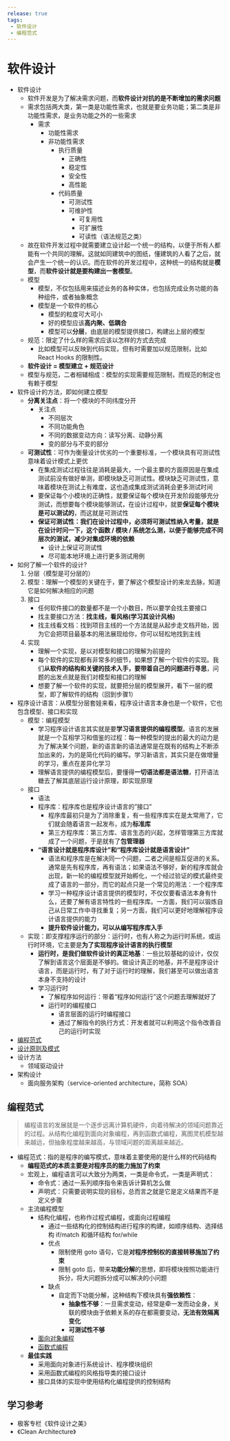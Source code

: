```yaml
---
release: true
tags:
 - 软件设计
 - 编程范式
---
```


# 软件设计

- 软件设计
  - 软件开发是为了解决需求问题，而**软件设计对抗的是不断增加的需求问题**
  - 需求包括两大类，第一类是功能性需求，也就是要业务功能；第二类是非功能性需求，是业务功能之外的一些需求  
    - 需求
      - 功能性需求
      - 非功能性需求
        - 执行质量
          - 正确性
          - 稳定性
          - 安全性
          - 高性能
        - 代码质量
          - 可测试性
          - 可维护性
            - 可复用性
            - 可扩展性
            - 可读性（语法规范之类）
  - 故在软件开发过程中就需要建立设计起一个统一的结构，以便于所有人都能有一个共同的理解。这就如同建筑中的图纸，懂建筑的人看了之后，就会产生一个统一的认识。而在软件的开发过程中，这种统一的结构就是**模型**，而**软件设计就是要构建出一套模型**。
  - 模型
    - 模型，不仅包括用来描述业务的各种实体，也包括完成业务功能的各种组件，或者抽象概念
    - 模型是一个软件的核心
      - 模型的粒度可大可小
      - 好的模型应该**高内聚、低耦合**
      - 模型可以**分层**，由底层的模型提供接口，构建出上层的模型
  - 规范：限定了什么样的需求应该以怎样的方式去完成
    - 比如模型可以反映到代码实现，但有时需要加以规范限制，比如 React Hooks 的限制性。
  - **软件设计 = 模型建立 + 规范设计**
  - 模型与规范，二者相辅相成：模型的实现需要规范限制，而规范的制定也有赖于模型
- 软件设计的方法，即如何建立模型
  - **分离关注点**：将一个模块的不同纬度分开
    - 关注点
      - 不同层次
      - 不同功能角色
      - 不同的数据变动方向：读写分离、动静分离
      - 变的部分与不变的部分
  - **可测试性**：可作为衡量设计优劣的一个重要标准，一个模块具有可测试性意味着设计模式上更优
    - 在集成测试过程往往是消耗是最大，一个最主要的方面原因是在集成测试前没有做好单测，即模块缺乏可测试性。模块缺乏可测试性，意味着模块在测试上有难度，这也造成集成测试消耗会更多测试时间
    - 要保证每个小模块的正确性，就要保证每个模块在开发阶段能够充分测试，而想要每个模块能够测试，在设计过程中，就要**保证每个模块是可以测试的**，而这就是可测试性
    - **保证可测试性：我们在设计过程中，必须将可测试性纳入考量，就是在设计时问一下，这个函数 / 模块 / 系统怎么测，以便于能够完成不同层次的测试，减少对集成环境的依赖**
      - 设计上保证可测试性
      - 尽可能本地环境上进行更多测试用例
- 如何了解一个软件的设计?
  1. 分层（模型是可分层的）
  2. 模型：理解一个模型的关键在于，要了解这个模型设计的来龙去脉，知道它是如何解决相应的问题
  3. 接口
     - 任何软件接口的数量都不是一个小数目，所以要学会找主要接口
     - 找主要接口方法：**找主线，看风格(学习其设计风格)**
     - 找主线看文档：找到项目主线的一个方法就是从起步走文档开始，因为它会把项目最基本的用法展现给你，你可以轻松地找到主线
  4. 实现
     - 理解一个实现，是以对模型和接口的理解为前提的
     - 每个软件的实现都有非常多的细节，如果想了解一个软件的实现。我们**从软件的结构和关键的技术入手，要带着自己的问题进行寻思**，问题的出发点就是我们对模型和接口的理解
     - 想要了解一个软件的实现，就要把分层的模型展开，看下一层的模型，即了解软件的结构（回到步骤1）
- 程序设计语言：从模型分层套娃来看，程序设计语言本身也是一个软件，它也包含模型、接口和实现
  - 模型：编程模型
    - 学习程序设计语言其实就是要**学习语言提供的编程模型**。语言的发展就是一个互相学习和借鉴的过程：每一种模型的提出的最大的动力是为了解决某个问题，新的语言新的语法通常是在既有的结构上不断添加出来的，为的是简化代码的编写。学习新语言，其实只是在做增量的学习，重点在差异化学习
    - 理解语言提供的编程模型后，要懂得**一切语法都是语法糖**，打开语法糖去了解其底层运行设计原理，即实现原理
  - 接口
    - 语法
    - 程序库：程序库也是程序设计语言的”接口”
      - 程序库最初只是为了消除重复，有一些程序库实在是太常用了，它们就会随着语言一起发布，成为**标准库**
      - 第三方程序库：第三方库、语言生态的兴起，怎样管理第三方库就成了一个问题，于是就有了**包管理器**
    - **“语言设计就是程序库设计”和“程序库设计就是语言设计”**
      - 语法和程序库是在解决同一个问题，二者之间是相互促进的关系。通常是先有程序库，再有语法；如果语法不够好，新的程序库就会出现，新一轮的编程模型就开始孵化，一个经过验证的模式最终变成了语言的一部分，而它的起点只是一个常见的用法：一个程序库
      - 学习一种程序设计语言提供的模型时，不仅仅要看语法本身有什么，还要了解有语言特性的一些程序库。一方面，我们可以锻炼自己从日常工作中寻找重复；另一方面，我们可以更好地理解程序设计语言提供的能力
      - **提升软件设计能力，可以从编写程序库入手**
  - 实现：即支撑程序运行的部分：运行时，也有人称之为运行时系统，或运行时环境，它主要是**为了实现程序设计语言的执行模型**
    - **运行时，是我们做软件设计的真正地基**：一些比较基础的设计，仅仅了解到语言这个层面是不够的。做设计真正的地基，并不是程序设计语言，而是运行时，有了对于运行时的理解，我们甚至可以做出语言本身不支持的设计
    - 学习运行时
      - 了解程序如何运行：带着“程序如何运行”这个问题去理解就好了
      - 运行时的编程接口
        - 语言层面的运行时编程接口
        - 通过了解指令的执行方式：开发者就可以利用这个指令改善自己的运行时实现
- [编程范式](#编程范式)
- [设计原则及模式](./设计原则及模式.md)
- 设计方法
  - 领域驱动设计
- 架构设计
  - 面向服务架构（service-oriented architecture，简称 SOA）

## 编程范式

> 编程语言的发展就是一个逐步远离计算机硬件，向着待解决的领域问题靠近的过程。从结构化编程到面向对象编程，再到函数式编程，离图灵机模型越来越远，但抽象程度越来越高，与领域问题的距离越来越近。

- 编程范式：指的是程序的编写模式，意味着主要使用的是什么样的代码结构
  - **编程范式的本质主要是对程序员的能力施加了约束**
  - 宏观上，编程语言可以大致分为两类，一类是命令式，一类是声明式：
    - 命令式：通过一系列顺序指令来告诉计算机怎么做
    - 声明式：只需要说明实现的目标，总而言之就是它是定义结果而不是定义步骤
  - 主流编程模型
    - 结构化编程，也称作过程式编程，或面向过程编程
      - 通过一些结构化的控制结构进行程序的构建，如顺序结构、选择结构 if/match 和循环结构 for/while
      - 优点
        - 限制使用 goto 语句，它是**对程序控制权的直接转移施加了约束**
        - 限制 goto 后，带来**功能分解**的思想，即将模块按照功能进行拆分，将大问题拆分成可以解决的小问题
      - 缺点
        - 自定而下功能分解，这种结构下模块具有**强依赖性**：
          - **抽象性不够**：一旦需求变动，经常是牵一发而动全身，关联的模块由于依赖关系的存在都需要变动，**无法有效隔离变化**
          - **可测试性不够**
    - [面向对象编程](./面向对象编程.md)
    - [函数式编程](./函数式编程.md)
  - **最佳实践**
    - 采用面向对象进行系统设计、程序模块组织
    - 采用函数式编程的风格指导类的接口设计
    - 接口具体的实现中使用结构化编程提供的控制结构

## 学习参考

- 极客专栏《软件设计之美》
- 《Clean Architecture》